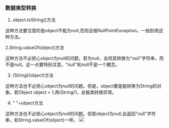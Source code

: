 ### 数据类型转换

1. object.toString()方法

这种方法要注意的是object不能为null,否则会报NullPointException，一般别用这种方法。

2.String.valueOf(object)方法

这种方法不必担心object为null的问题，若为null，会将其转换为"null"字符串，而不是null。这一点要特别注意。"null"和null不是一个概念。

3. (String)(object)方法

这种方法也不必担心object为null的问题。但是，object要是能转换为String的对象。若Object object = 1,再(String)1，会报类转换异常。

4. " "+object方法

这种方法也不必担心object为null的问题。但若object为null,会返回"null"字符串，和String.valueOf(object)一样。
![](https://feverdream.oss-cn-hangzhou.aliyuncs.com/img/ElasticSearch/20210510000447.png)
